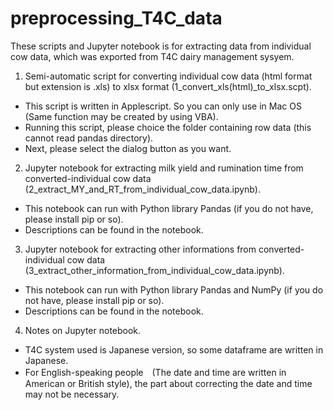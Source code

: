 # preprocessing_T4C_data

These scripts and Jupyter notebook is for extracting data from individual cow data, which was exported from T4C dairy management sysyem.

1. Semi-automatic script for converting individual cow data (html format but extension is .xls) to xlsx format (1_convert_xls(html)_to_xlsx.scpt).  
  * This script is written in Applescript. So you can only use in Mac OS (Same function may be created by using VBA).  
  * Running this script, please choice the folder containing row data (this cannot read pandas directory).  
  * Next, please select the dialog button as you want.  
  
2. Jupyter notebook for extracting milk yield and rumination time from converted-individual cow data (2_extract_MY_and_RT_from_individual_cow_data.ipynb).  
  * This notebook can run with Python library Pandas (if you do not have, please install pip or so).  
  * Descriptions can be found in the notebook.  
  
3. Jupyter notebook for extracting other informations from converted-individual cow data (3_extract_other_information_from_individual_cow_data.ipynb).  
  * This notebook can run with Python library Pandas and NumPy (if you do not have, please install pip or so).  
  * Descriptions can be found in the notebook.  
  
4. Notes on Jupyter notebook.  
  * T4C system used is Japanese version, so some dataframe are written in Japanese.  
  * For English-speaking people　(The date and time are written in American or British style), the part about correcting the date and time may not be necessary.  
